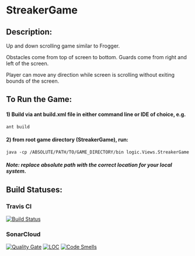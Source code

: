 # StreakerGame

## Description:

Up and down scrolling game similar to Frogger.

Obstacles come from top of screen to bottom.
Guards come from right and left of the screen.

Player can move any direction while screen is scrolling without exiting bounds of the screen.

## To Run the Game:

#### 1) Build via ant build.xml file in either command line or IDE of choice, e.g.
```
ant build
```

#### 2) from root game directory (StreakerGame), run:
```
java -cp /ABSOLUTE/PATH/TO/GAME_DIRECTORY/bin logic.Views.StreakerGame
```
##### Note: replace absolute path with the correct location for your local system.

## Build Statuses:

### Travis CI
[![Build Status](https://travis-ci.org/brobinson15/StreakerGame.svg?branch=refactor)](https://travis-ci.org/brobinson15/StreakerGame)

### SonarCloud
[![Quality Gate](https://sonarcloud.io/api/badges/gate?key=streakergame:refactor)](https://sonarcloud.io/dashboard/index/streakergame:refactor)
[![LOC](https://sonarcloud.io/api/badges/measure?key=streakergame:refactor&metric=ncloc)](https://sonarcloud.io/dashboard/index/streakergame:refactor)
[![Code Smells](https://sonarcloud.io/api/badges/measure?key=streakergame:refactor&metric=code_smells)](https://sonarcloud.io/dashboard/index/streakergame:refactor)
